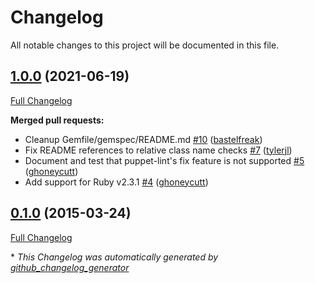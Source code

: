 # Changelog

All notable changes to this project will be documented in this file.

## [1.0.0](https://github.com/voxpupuli/puppet-lint-appends-check/tree/1.0.0) (2021-06-19)

[Full Changelog](https://github.com/voxpupuli/puppet-lint-appends-check/compare/0.1.0...1.0.0)

**Merged pull requests:**

- Cleanup Gemfile/gemspec/README.md [\#10](https://github.com/voxpupuli/puppet-lint-appends-check/pull/10) ([bastelfreak](https://github.com/bastelfreak))
- Fix README references to relative class name checks [\#7](https://github.com/voxpupuli/puppet-lint-appends-check/pull/7) ([tylerjl](https://github.com/tylerjl))
- Document and test that puppet-lint's fix feature is not supported [\#5](https://github.com/voxpupuli/puppet-lint-appends-check/pull/5) ([ghoneycutt](https://github.com/ghoneycutt))
- Add support for Ruby v2.3.1 [\#4](https://github.com/voxpupuli/puppet-lint-appends-check/pull/4) ([ghoneycutt](https://github.com/ghoneycutt))

## [0.1.0](https://github.com/voxpupuli/puppet-lint-appends-check/tree/0.1.0) (2015-03-24)

[Full Changelog](https://github.com/voxpupuli/puppet-lint-appends-check/compare/ca881936431cda2edd662e4af95f31563b193599...0.1.0)



\* *This Changelog was automatically generated by [github_changelog_generator](https://github.com/github-changelog-generator/github-changelog-generator)*
